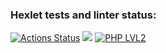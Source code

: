### Hexlet tests and linter status:
[![Actions Status](https://github.com/stanokk/php-project-lvl2/workflows/hexlet-check/badge.svg)](https://github.com/stanokk/php-project-lvl2/actions)
<a href="https://codeclimate.com/github/stanokk/php-project-lvl2/maintainability"><img src="https://api.codeclimate.com/v1/badges/35530342c820858136cd/maintainability" /></a>
[![PHP LVL2](https://github.com/stanokk/php-project-lvl2/actions/workflows/workflow-lvl2.yml/badge.svg)](https://github.com/stanokk/php-project-lvl2/actions/workflows/workflow-lvl2.yml)